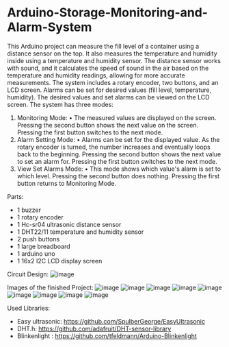 # Arduino-Storage-Monitoring-and-Alarm-System
This Arduino project can measure the fill level of a container using a distance sensor on the top. It also measures the temperature and humidity inside using a temperature and humidity sensor. The distance sensor works with sound, and it calculates the speed of sound in the air based on the temperature and humidity readings, allowing for more accurate measurements.
The system includes a rotary encoder, two buttons, and an LCD screen. Alarms can be set for desired values (fill level, temperature, humidity). The desired values and set alarms can be viewed on the LCD screen.
The system has three modes:
1.	Monitoring Mode:
•	The measured values are displayed on the screen. Pressing the second button shows the next value on the screen. Pressing the first button switches to the next mode.
2.	Alarm Setting Mode:
•	Alarms can be set for the displayed value. As the rotary encoder is turned, the number increases and eventually loops back to the beginning. Pressing the second button shows the next value to set an alarm for. Pressing the first button switches to the next mode.
3.	View Set Alarms Mode:
•	This mode shows which value's alarm is set to which level. Pressing the second button does nothing. Pressing the first button returns to Monitoring Mode.

Parts:
-	1 buzzer
-	1 rotary encoder
-	1 Hc-sr04 ultrasonic distance sensor
-	1 DHT22/11 temperature and humidity sensor
-	2 push buttons
-	1 large breadboard
-	1 arduino uno
-	1 16x2 I2C LCD display screen


Circuit Design:
![image](https://github.com/user-attachments/assets/2b3e8b91-0766-4097-a28e-ace3fdcee4c7)


Images of the finished Project:
![image](https://github.com/user-attachments/assets/a78bf670-5b02-4b29-8908-c69ba054f5b1)
![image](https://github.com/user-attachments/assets/0f01657f-b096-495b-8a06-dff05cf97f4b)
![image](https://github.com/user-attachments/assets/9ffe1dbc-15f5-4c12-b0ca-39049064dc17)
![image](https://github.com/user-attachments/assets/3d225e65-b4d9-4749-b412-76ebc3c55483)
![image](https://github.com/user-attachments/assets/33997578-2f89-41c4-927f-3c6e46df3b25)
![image](https://github.com/user-attachments/assets/2d48bcd4-f8a0-4555-837a-0692cd0d3b4c)
![image](https://github.com/user-attachments/assets/4d3f46b5-8dbf-4125-bf79-099bc39a14f0)
![image](https://github.com/user-attachments/assets/b386379b-81e2-4b0f-9942-1b79c066549a)
![image](https://github.com/user-attachments/assets/2dfe38c3-a1e2-496c-862c-82bef66e15b1)


Used Libraries:

- Easy ultrasonic: https://github.com/SpulberGeorge/EasyUltrasonic
- DHT.h: https://github.com/adafruit/DHT-sensor-library
- Blinkenlight : https://github.com/tfeldmann/Arduino-Blinkenlight

